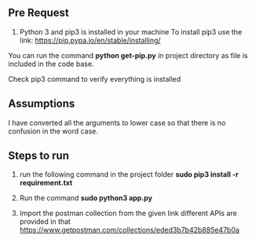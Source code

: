 ## Pre Request
1. Python 3 and pip3 is installed in your machine
To install pip3 use the link: https://pip.pypa.io/en/stable/installing/

You can run the command  **python get-pip.py** in project directory as file is included in the code base. 

Check pip3 command to verify everything is installed


## Assumptions

I have converted all the arguments to lower case so that there is no confusion in the word case.

## Steps to run
1. run the following command in the project folder
  **sudo pip3 install -r requirement.txt**
 
2. Run the command **sudo python3 app.py**

3. Import the postman collection from the given link different APIs are provided in that
    https://www.getpostman.com/collections/eded3b7b42b885e47b0a
    
    
   


